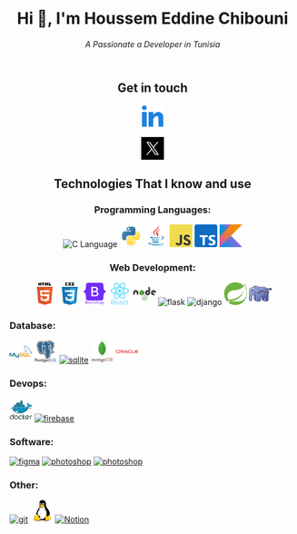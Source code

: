 <header>
<h1>Hi 👋, I'm Houssem Eddine Chibouni</h1>
<h6>A Passionate a  Developer in Tunisia</h6>
</header>

<div align="center">
<h2>Get in touch</h2>
<p>
<a href="https://www.linkedin.com/in/houssemeddine-chibouni-940a10230/" target="_blank"><img src="images/linkedin.png" alt="softsurgery" height="40" width="40" /></a>

<a href="https://twitter.com/softsurgery" target="_blank"><img align="center" src="images/x.png" alt="softsurgery" height="40" width="40" style="" /></a>
</p>
</div>

<div align="center">
<h2> Technologies That I know and use</h2>

<h3>Programming Languages: </h3>
<img src="https://upload.wikimedia.org/wikipedia/commons/1/18/C_Programming_Language.svg" alt="C Language" width="40" height="40"/>
<img src="https://raw.githubusercontent.com/devicons/devicon/master/icons/python/python-original.svg" alt="python" width="40" height="40"/>
<img src="images/java.png" alt="java" width="40" height="40"/>
<img src="images/javascript.png" alt="javascript" width="40" height="40"/>
<img src="images/typescript.png" alt="Typescript" width="40" height="40"/>
<img src="images/kotlin.png" alt="Kotlin" width="40" height="40"/>

<h3>Web Development:</h3>
<img src="https://raw.githubusercontent.com/devicons/devicon/master/icons/html5/html5-original-wordmark.svg" alt="html5" width="40" height="40"/>
<img src="https://raw.githubusercontent.com/devicons/devicon/master/icons/css3/css3-original-wordmark.svg" alt="css3" width="40" height="40"/>
<img src="https://raw.githubusercontent.com/devicons/devicon/master/icons/bootstrap/bootstrap-plain-wordmark.svg" alt="bootstrap" width="40" height="40"/>
<img src="https://raw.githubusercontent.com/devicons/devicon/master/icons/react/react-original-wordmark.svg" alt="react" width="40" height="40"/>
<img src="https://raw.githubusercontent.com/devicons/devicon/master/icons/nodejs/nodejs-original-wordmark.svg" alt="nodejs" width="40" height="40"/>
<img src="https://cdn.freebiesupply.com/logos/large/2x/flask-logo-png-transparent.png" alt="flask" width="40" height="40"/>
<img src="https://cdn.worldvectorlogo.com/logos/django.svg" alt="django" width="40" height="40"/>
<img src="images/spring.png" alt="Spring Boot" width="40" height="40"/>
<img src="images/php.png" alt="php" width="40" height="40"/>

</div>



<h3>Database:</h3>
<a href="https://www.mysql.com/" target="_blank" rel="noreferrer"><img src="https://raw.githubusercontent.com/devicons/devicon/master/icons/mysql/mysql-original-wordmark.svg" alt="mysql" width="40" height="40"/></a>
<a href="https://www.postgresql.org" target="_blank" rel="noreferrer"><img src="https://raw.githubusercontent.com/devicons/devicon/master/icons/postgresql/postgresql-original-wordmark.svg" alt="postgresql" width="40" height="40"/></a>
<a href="https://www.sqlite.org/" target="_blank" rel="noreferrer"><img src="https://www.vectorlogo.zone/logos/sqlite/sqlite-icon.svg" alt="sqlite" width="40" height="40"/></a>
<a href="https://www.mongodb.com/" target="_blank" rel="noreferrer"><img src="https://raw.githubusercontent.com/devicons/devicon/master/icons/mongodb/mongodb-original-wordmark.svg" alt="mongodb" width="40" height="40"/></a>
<a href="https://www.oracle.com/" target="_blank" rel="noreferrer"><img src="https://raw.githubusercontent.com/devicons/devicon/master/icons/oracle/oracle-original.svg" alt="oracle" width="40" height="40"/></a>

<h3>Devops:</h3>
<a href="https://www.docker.com/" target="_blank" rel="noreferrer"> <img src="https://raw.githubusercontent.com/devicons/devicon/master/icons/docker/docker-original-wordmark.svg" alt="docker" width="40" height="40"/></a>
<a href="https://firebase.google.com/" target="_blank" rel="noreferrer"> <img src="https://www.vectorlogo.zone/logos/firebase/firebase-icon.svg" alt="firebase" width="40" height="40"/></a>

<h3>Software:</h3>
<a href="https://www.figma.com/" target="_blank" rel="noreferrer"><img src="https://www.vectorlogo.zone/logos/figma/figma-icon.svg" alt="figma" width="40" height="40"/></a>
<a href="https://www.photoshop.com/en" target="_blank" rel="noreferrer"><img src="https://upload.wikimedia.org/wikipedia/commons/a/af/Adobe_Photoshop_CC_icon.svg" alt="photoshop" width="40" height="40"/></a>
<a href="https://www.illustrator.com/en" target="_blank" rel="noreferrer"><img src="https://upload.wikimedia.org/wikipedia/commons/f/fb/Adobe_Illustrator_CC_icon.svg" alt="photoshop" width="40" height="40"/></a>

<h3>Other:</h3>
<a href="https://git-scm.com/" target="_blank" rel="noreferrer"><img src="https://www.vectorlogo.zone/logos/git-scm/git-scm-icon.svg" alt="git" width="40" height="40"/></a>
<a href="https://www.linux.org/" target="_blank" rel="noreferrer"><img src="https://raw.githubusercontent.com/devicons/devicon/master/icons/linux/linux-original.svg" alt="linux" width="40" height="40"/></a>
<a href="https://www.notion.so" target="_blank" rel="noreferrer"><img src="https://upload.wikimedia.org/wikipedia/commons/4/45/Notion_app_logo.png" alt="Notion" width="40" height="40"/></a>
</p>
</div>
